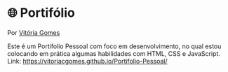 # :globe_with_meridians: Portifólio
Por [Vitória Gomes](https://github.com/vitoriacgomes)

Este é um Portifolio Pessoal com foco em desenvolvimento, no qual estou colocando em prática algumas habilidades com HTML, CSS e JavaScript.
Link: https://vitoriacgomes.github.io/Portifolio-Pessoal/

